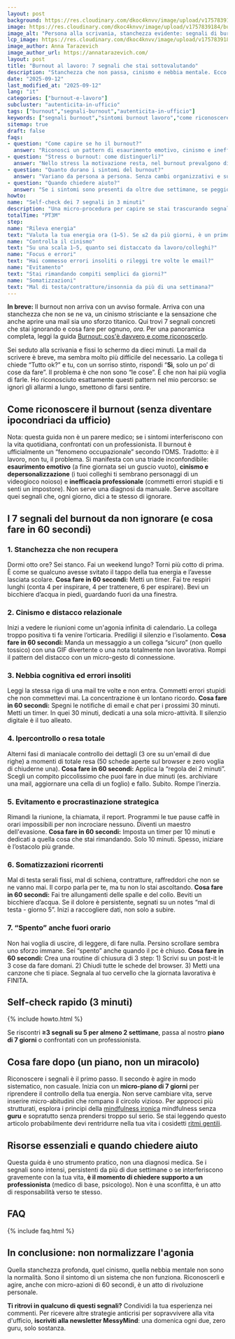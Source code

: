 ```yaml
---
layout: post
background: https://res.cloudinary.com/dkoc4knvv/image/upload/v1757839184/burnout_2_600_x1k4nf.webp
image: https://res.cloudinary.com/dkoc4knvv/image/upload/v1757839184/burnout_2_1920_uii5jq.webp
image_alt: "Persona alla scrivania, stanchezza evidente: segnali di burnout"
lcp_image: https://res.cloudinary.com/dkoc4knvv/image/upload/v1757839184/burnout_2_1920_uii5jq.webp
image_author: Anna Tarazevich
image_author_url: https://annatarazevich.com/
layout: post
title: "Burnout al lavoro: 7 segnali che stai sottovalutando"
description: "Stanchezza che non passa, cinismo e nebbia mentale. Ecco 7 segnali reali del burnout e micro-azioni da 60 secondi per sbloccare la giornata."
date: "2025-09-12"
last_modified_at: "2025-09-12"
lang: "it"
categories: ["burnout-e-lavoro"]
subcluster: "autenticita-in-ufficio"
tags: ["burnout","segnali-burnout","autenticita-in-ufficio"]
keywords: ["segnali burnout","sintomi burnout lavoro","come riconoscere burnout","esaurimento emotivo","cinismo lavorativo"]
sitemap: true
draft: false
faqs:
- question: "Come capire se ho il burnout?"
  answer: "Riconosci un pattern di esaurimento emotivo, cinismo e inefficacia professionale per più settimane. Se i segnali interferiscono con la vita quotidiana, consulta un professionista."
- question: "Stress o burnout: come distinguerli?"
  answer: "Nello stress la motivazione resta, nel burnout prevalgono distacco e cinismo. Se senti ‘spento’ anche fuori dall’orario, è un campanello più serio."
- question: "Quanto durano i sintomi del burnout?"
  answer: "Variano da persona a persona. Senza cambi organizzativi e supporto, possono persistere per mesi."
- question: "Quando chiedere aiuto?"
  answer: "Se i sintomi sono presenti da oltre due settimane, se peggiorano o se compaiono idee autosvalutanti: parla col medico e valuta un supporto psicologico."
howto:
name: "Self-check dei 7 segnali in 3 minuti"
description: "Una micro-procedura per capire se stai trascurando segnali chiave."
totalTime: "PT3M"
step:
name: "Rileva energia"
text: "Valuta la tua energia ora (1–5). Se ≤2 da più giorni, è un primo indicatore."
name: "Controlla il cinismo"
text: "Su una scala 1–5, quanto sei distaccato da lavoro/colleghi?"
name: "Focus e errori"
text: "Hai commesso errori insoliti o rileggi tre volte le email?"
name: "Evitamento"
text: "Stai rimandando compiti semplici da giorni?"
name: "Somatizzazioni"
text: "Mal di testa/contratture/insonnia da più di una settimana?"
---
```


**In breve:** Il burnout non arriva con un avviso formale. Arriva con una stanchezza che non se ne va, un cinismo strisciante e la sensazione che anche aprire una mail sia uno sforzo titanico. Qui trovi 7 segnali concreti che stai ignorando e cosa fare per ognuno, *ora*. Per una panoramica completa, leggi la guida [Burnout: cos'è davvero e come riconoscerlo](/burnout-e-lavoro/burnout-cos-e-davvero/).

Sei seduto alla scrivania e fissi lo schermo da dieci minuti. La mail da scrivere è breve, ma sembra molto più difficile del necessario. La collega ti chiede “Tutto ok?” e tu, con un sorriso stinto, rispondi “**Sì**, solo un po’ di cose da fare”. Il problema è che non sono “le cose”. È che non hai più voglia di farle. Ho riconosciuto esattamente questi pattern nel mio percorso: se ignori gli allarmi a lungo, smettono di farsi sentire.

## Come riconoscere il burnout (senza diventare ipocondriaci da ufficio)

Nota: questa guida non è un parere medico; se i sintomi interferiscono con la vita quotidiana, confrontati con un professionista.
Il burnout è ufficialmente un “fenomeno occupazionale” secondo l’OMS. Tradotto: è il lavoro, non tu, il problema. Si manifesta con una triade inconfondibile: **esaurimento emotivo** (a fine giornata sei un guscio vuoto), **cinismo e depersonalizzazione** (i tuoi colleghi ti sembrano personaggi di un videogioco noioso) e **inefficacia professionale** (commetti errori stupidi e ti senti un impostore). Non serve una diagnosi da manuale. Serve ascoltare quei segnali che, ogni giorno, dici a te stesso di ignorare.

## I 7 segnali del burnout da non ignorare (e cosa fare in 60 secondi)

### 1. Stanchezza che non recupera

Dormi otto ore? Sei stanco. Fai un weekend lungo? Torni più cotto di prima. È come se qualcuno avesse svitato il tappo della tua energia e l’avesse lasciata scolare.
**Cosa fare in 60 secondi:** Metti un timer. Fai tre respiri lunghi (conta 4 per inspirare, 4 per trattenere, 6 per espirare). Bevi un bicchiere d’acqua in piedi, guardando fuori da una finestra.

### 2. Cinismo e distacco relazionale

Inizi a vedere le riunioni come un'agonia infinita di calendario. La collega troppo positiva ti fa venire l’orticaria. Prediligi il silenzio e l’isolamento.
**Cosa fare in 60 secondi:** Manda un messaggio a un collega “sicuro” (non quello tossico) con una GIF divertente o una nota totalmente non lavorativa. Rompi il pattern del distacco con un micro-gesto di connessione.

### 3. Nebbia cognitiva ed errori insoliti

Leggi la stessa riga di una mail tre volte e non entra. Commetti errori stupidi che non commettevi mai. La concentrazione è un lontano ricordo.
**Cosa fare in 60 secondi:** Spegni le notifiche di email e chat per i prossimi 30 minuti. Metti un timer. In quei 30 minuti, dedicati a una sola micro-attività. Il silenzio digitale è il tuo alleato.

### 4. Ipercontrollo o resa totale

Alterni fasi di maniacale controllo dei dettagli (3 ore su un'email di due righe) a momenti di totale resa (50 schede aperte sul browser e zero voglia di chiuderne una).
**Cosa fare in 60 secondi:** Applica la “regola dei 2 minuti”. Scegli un compito piccolissimo che puoi fare in due minuti (es. archiviare una mail, aggiornare una cella di un foglio) e fallo. Subito. Rompe l’inerzia.

### 5. Evitamento e procrastinazione strategica

Rimandi la riunione, la chiamata, il report. Programmi le tue pause caffè in orari impossibili per non incrociare nessuno. Diventi un maestro dell'evasione.
**Cosa fare in 60 secondi:** Imposta un timer per 10 minuti e dedicati a quella cosa che stai rimandando. Solo 10 minuti. Spesso, iniziare è l’ostacolo più grande.

### 6. Somatizzazioni ricorrenti

Mal di testa serali fissi, mal di schiena, contratture, raffreddori che non se ne vanno mai. Il corpo parla per te, ma tu non lo stai ascoltando.
**Cosa fare in 60 secondi:** Fai tre allungamenti delle spalle e del collo. Beviti un bicchiere d’acqua. Se il dolore è persistente, segnati su un notes “mal di testa - giorno 5”. Inizi a raccogliere dati, non solo a subire.

### 7. “Spento” anche fuori orario

Non hai voglia di uscire, di leggere, di fare nulla. Persino scrollare sembra uno sforzo immane. Sei “spento” anche quando il pc è chiuso.
**Cosa fare in 60 secondi:** Crea una routine di chiusura di 3 step: 1) Scrivi su un post-it le 3 cose da fare domani. 2) Chiudi tutte le schede del browser. 3) Metti una canzone che ti piace. Segnala al tuo cervello che la giornata lavorativa è FINITA.

## Self-check rapido (3 minuti)

{% include howto.html %}

Se riscontri **≥3 segnali su 5 per almeno 2 settimane**, passa al nostro **piano di 7 giorni** o confrontati con un professionista.

## Cosa fare dopo (un piano, non un miracolo)

Riconoscere i segnali è il primo passo. Il secondo è agire in modo sistematico, non casuale. Inizia con un **micro-piano di 7 giorni** per riprendere il controllo della tua energia. Non serve cambiare vita, serve inserire micro-abitudini che rompano il circolo vizioso. Per approcci più strutturati, esplora i principi della [mindfulness ironica](/categorie/mindfulness-ironica/) mindfulness senza **guru** e sopratutto senza prendersi troppo sul serio. Se stai leggendo questo articolo probabilmente devi rentridurre nella tua vita i cosidetti [ritmi gentili](/categorie/burnout-e-lavoro/ritmi-gentili/).

## Risorse essenziali e quando chiedere aiuto

Questa guida è uno strumento pratico, non una diagnosi medica. Se i segnali sono intensi, persistenti da più di due settimane o se interferiscono gravemente con la tua vita, **è il momento di chiedere supporto a un professionista** (medico di base, psicologo). Non è una sconfitta, è un atto di responsabilità verso te stesso.

## FAQ

{% include faq.html %}

## In conclusione: non normalizzare l'agonia

Quella stanchezza profonda, quel cinismo, quella nebbia mentale non sono la normalità. Sono il sintomo di un sistema che non funziona. Riconoscerli e agire, anche con micro-azioni di 60 secondi, è un atto di rivoluzione personale.

**Ti ritrovi in qualcuno di questi segnali?** Condividi la tua esperienza nei commenti. Per ricevere altre strategie anticrisi per sopravvivere alla vita d'ufficio, **iscriviti alla newsletter MessyMind**: una domenica ogni due, zero guru, solo sostanza.

